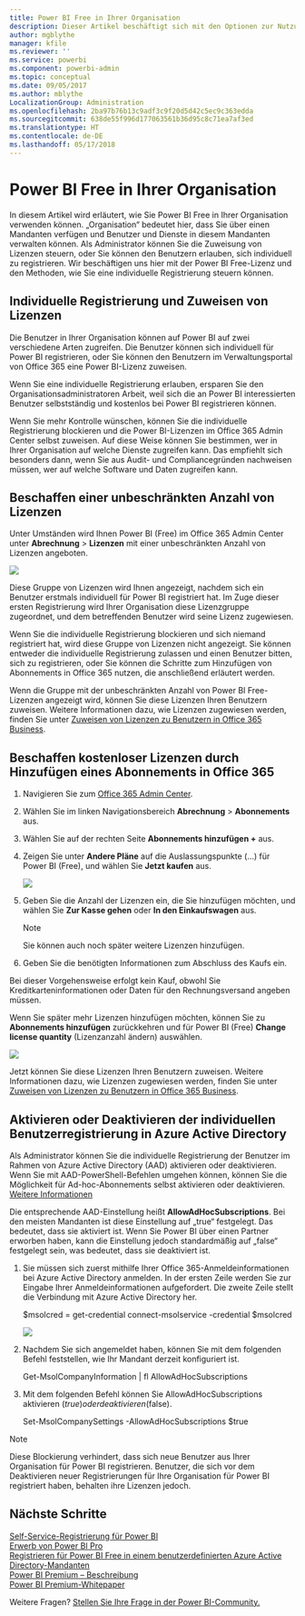 ```yaml
---
title: Power BI Free in Ihrer Organisation
description: Dieser Artikel beschäftigt sich mit den Optionen zur Nutzung von Power BI Free aus Sicht einer Organisation. Administratoren für Mandanten erfahren, wie sie Registrierungen für die Free-Version verwalten.
author: mgblythe
manager: kfile
ms.reviewer: ''
ms.service: powerbi
ms.component: powerbi-admin
ms.topic: conceptual
ms.date: 09/05/2017
ms.author: mblythe
LocalizationGroup: Administration
ms.openlocfilehash: 2ba97b76b13c9adf3c9f20d5d42c5ec9c363edda
ms.sourcegitcommit: 638de55f996d177063561b36d95c8c71ea7af3ed
ms.translationtype: HT
ms.contentlocale: de-DE
ms.lasthandoff: 05/17/2018
---
```

# <a name="power-bi-free-in-your-organization"></a>Power BI Free in Ihrer Organisation
In diesem Artikel wird erläutert, wie Sie Power BI Free in Ihrer Organisation verwenden können. „Organisation“ bedeutet hier, dass Sie über einen Mandanten verfügen und Benutzer und Dienste in diesem Mandanten verwalten können. Als Administrator können Sie die Zuweisung von Lizenzen steuern, oder Sie können den Benutzern erlauben, sich individuell zu registrieren. Wir beschäftigen uns hier mit der Power BI Free-Lizenz und den Methoden, wie Sie eine individuelle Registrierung steuern können.

## <a name="individual-sign-up-versus-license-assignment"></a>Individuelle Registrierung und Zuweisen von Lizenzen
Die Benutzer in Ihrer Organisation können auf Power BI auf zwei verschiedene Arten zugreifen. Die Benutzer können sich individuell für Power BI registrieren, oder Sie können den Benutzern im Verwaltungsportal von Office 365 eine Power BI-Lizenz zuweisen.

Wenn Sie eine individuelle Registrierung erlauben, ersparen Sie den Organisationsadministratoren Arbeit, weil sich die an Power BI interessierten Benutzer selbstständig und kostenlos bei Power BI registrieren können.

Wenn Sie mehr Kontrolle wünschen, können Sie die individuelle Registrierung blockieren und die Power BI-Lizenzen im Office 365 Admin Center selbst zuweisen. Auf diese Weise können Sie bestimmen, wer in Ihrer Organisation auf welche Dienste zugreifen kann. Das empfiehlt sich besonders dann, wenn Sie aus Audit- und Compliancegründen nachweisen müssen, wer auf welche Software und Daten zugreifen kann.

## <a name="how-to-get-the-unlimited-license-block"></a>Beschaffen einer unbeschränkten Anzahl von Lizenzen
Unter Umständen wird Ihnen Power BI (Free) im Office 365 Admin Center unter **Abrechnung** > **Lizenzen** mit einer unbeschränkten Anzahl von Lizenzen angeboten.

![](media/service-admin-service-free-in-your-organization/unlimited-licenses.png)

Diese Gruppe von Lizenzen wird Ihnen angezeigt, nachdem sich ein Benutzer erstmals individuell für Power BI registriert hat. Im Zuge dieser ersten Registrierung wird Ihrer Organisation diese Lizenzgruppe zugeordnet, und dem betreffenden Benutzer wird seine Lizenz zugewiesen.

Wenn Sie die individuelle Registrierung blockieren und sich niemand registriert hat, wird diese Gruppe von Lizenzen nicht angezeigt. Sie können entweder die individuelle Registrierung zulassen und einen Benutzer bitten, sich zu registrieren, oder Sie können die Schritte zum Hinzufügen von Abonnements in Office 365 nutzen, die anschließend erläutert werden.

Wenn die Gruppe mit der unbeschränkten Anzahl von Power BI Free-Lizenzen angezeigt wird, können Sie diese Lizenzen Ihren Benutzern zuweisen. Weitere Informationen dazu, wie Lizenzen zugewiesen werden, finden Sie unter [Zuweisen von Lizenzen zu Benutzern in Office 365 Business](https://support.office.com/article/Assign-or-unassign-licenses-for-Office-365-for-business-997596b5-4173-4627-b915-36abac6786dc).

## <a name="getting-free-licenses-via-add-subscription-within-office-365"></a>Beschaffen kostenloser Lizenzen durch Hinzufügen eines Abonnements in Office 365
1. Navigieren Sie zum [Office 365 Admin Center](https://portal.office.com/admin/default.aspx).
2. Wählen Sie im linken Navigationsbereich **Abrechnung** > **Abonnements** aus.
3. Wählen Sie auf der rechten Seite **Abonnements hinzufügen +** aus.
4. Zeigen Sie unter **Andere Pläne** auf die Auslassungspunkte (...) für Power BI (Free), und wählen Sie **Jetzt kaufen** aus.
   
    ![](media/service-admin-service-free-in-your-organization/buy-powerbi-free.png)
5. Geben Sie die Anzahl der Lizenzen ein, die Sie hinzufügen möchten, und wählen Sie **Zur Kasse gehen** oder **In den Einkaufswagen** aus.
   
   > [!NOTE]
   > Sie können auch noch später weitere Lizenzen hinzufügen.
   > 
   > 
6. Geben Sie die benötigten Informationen zum Abschluss des Kaufs ein.

Bei dieser Vorgehensweise erfolgt kein Kauf, obwohl Sie Kreditkarteninformationen oder Daten für den Rechnungsversand angeben müssen.

Wenn Sie später mehr Lizenzen hinzufügen möchten, können Sie zu **Abonnements hinzufügen** zurückkehren und für Power BI (Free) **Change license quantity** (Lizenzanzahl ändern) auswählen.

![](media/service-admin-service-free-in-your-organization/change-license-quantity.png)

Jetzt können Sie diese Lizenzen Ihren Benutzern zuweisen. Weitere Informationen dazu, wie Lizenzen zugewiesen werden, finden Sie unter [Zuweisen von Lizenzen zu Benutzern in Office 365 Business](https://support.office.com/article/Assign-or-unassign-licenses-for-Office-365-for-business-997596b5-4173-4627-b915-36abac6786dc).

## <a name="enable-or-disable-individual-user-sign-up-in-azure-active-directory"></a>Aktivieren oder Deaktivieren der individuellen Benutzerregistrierung in Azure Active Directory
Als Administrator können Sie die individuelle Registrierung der Benutzer im Rahmen von Azure Active Directory (AAD) aktivieren oder deaktivieren. Wenn Sie mit AAD-PowerShell-Befehlen umgehen können, können Sie die Möglichkeit für Ad-hoc-Abonnements selbst aktivieren oder deaktivieren. [Weitere Informationen](https://technet.microsoft.com/library/jj151815.aspx)

Die entsprechende AAD-Einstellung heißt **AllowAdHocSubscriptions**. Bei den meisten Mandanten ist diese Einstellung auf „true“ festgelegt. Das bedeutet, dass sie aktiviert ist. Wenn Sie Power BI über einen Partner erworben haben, kann die Einstellung jedoch standardmäßig auf „false“ festgelegt sein, was bedeutet, dass sie deaktiviert ist.

1. Sie müssen sich zuerst mithilfe Ihrer Office 365-Anmeldeinformationen bei Azure Active Directory anmelden. In der ersten Zeile werden Sie zur Eingabe Ihrer Anmeldeinformationen aufgefordert. Die zweite Zeile stellt die Verbindung mit Azure Active Directory her.
   
     $msolcred = get-credential   connect-msolservice -credential $msolcred
   
   ![](media/service-admin-service-free-in-your-organization/aad-signin.png)
2. Nachdem Sie sich angemeldet haben, können Sie mit dem folgenden Befehl feststellen, wie Ihr Mandant derzeit konfiguriert ist.
   
     Get-MsolCompanyInformation | fl AllowAdHocSubscriptions
3. Mit dem folgenden Befehl können Sie AllowAdHocSubscriptions aktivieren ($true) oder deaktivieren ($false).
   
     Set-MsolCompanySettings -AllowAdHocSubscriptions $true

> [!NOTE]
> Diese Blockierung verhindert, dass sich neue Benutzer aus Ihrer Organisation für Power BI registrieren. Benutzer, die sich vor dem Deaktivieren neuer Registrierungen für Ihre Organisation für Power BI registriert haben, behalten ihre Lizenzen jedoch.
> 
> 

## <a name="next-steps"></a>Nächste Schritte
[Self-Service-Registrierung für Power BI](service-self-service-signup-for-power-bi.md)  
[Erwerb von Power BI Pro](service-admin-purchasing-power-bi-pro.md)  
[Registrieren für Power BI Free in einem benutzerdefinierten Azure Active Directory-Mandanten](developer/create-an-azure-active-directory-tenant.md)  
[Power BI Premium – Beschreibung](service-premium.md)  
[Power BI Premium-Whitepaper](https://aka.ms/pbipremiumwhitepaper)  

Weitere Fragen? [Stellen Sie Ihre Frage in der Power BI-Community.](http://community.powerbi.com/)

